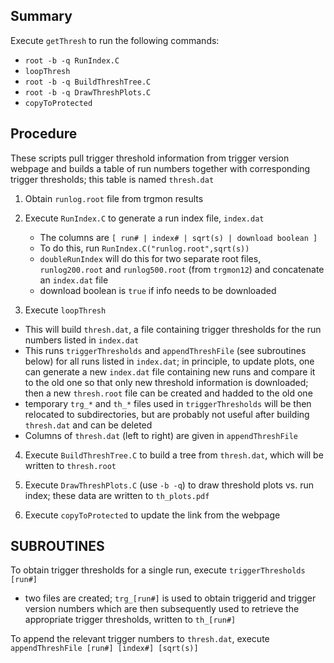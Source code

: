 Summary
-------
Execute `getThresh` to run the following commands:
- `root -b -q RunIndex.C`
- `loopThresh`
- `root -b -q BuildThreshTree.C`
- `root -b -q DrawThreshPlots.C`
- `copyToProtected`
 

Procedure
---------
These scripts pull trigger threshold information from trigger version webpage
and builds a table of run numbers together with corresponding trigger 
thresholds; this table is named `thresh.dat`

1. Obtain `runlog.root` file from trgmon results

2. Execute `RunIndex.C` to generate a run index file, `index.dat`
   - The columns are `[ run# | index# | sqrt(s) | download boolean ]`
   - To do this, run `RunIndex.C("runlog.root",sqrt(s))`
   - `doubleRunIndex` will do this for two separate root files,
     `runlog200.root` and `runlog500.root` (from `trgmon12`) and
     concatenate an `index.dat` file
   - download boolean is `true` if info needs to be downloaded

3. Execute `loopThresh`
 - This will build `thresh.dat`, a file containing trigger thresholds
   for the run numbers listed in `index.dat`
 - This runs `triggerThresholds` and `appendThreshFile` (see subroutines below)
   for all runs listed in `index.dat`; in principle, to update plots, one
   can generate a new `index.dat` file containing new runs and compare it to
   the old one so that only new threshold information is downloaded; then
   a new `thresh.root` file can be created and hadded to the old one
 - temporary `trg_*` and `th_*` files used in `triggerThresholds` will be then
   relocated to subdirectories, but are probably not useful after building
   `thresh.dat` and can be deleted 
 - Columns of `thresh.dat` (left to right) are given in `appendThreshFile`
    

4. Execute `BuildThreshTree.C` to build a tree from `thresh.dat`, 
   which will be written to `thresh.root`

5. Execute `DrawThreshPlots.C` (use `-b -q`) to draw threshold plots vs. run
   index; these data are written to `th_plots.pdf`

6. Execute `copyToProtected` to update the link from the webpage



SUBROUTINES
-----------
To obtain trigger thresholds for a single run, execute
  `triggerThresholds [run#]`
   - two files are created; `trg_[run#]` is used to obtain triggerid
     and trigger version numbers which are then subsequently used
     to retrieve the appropriate trigger thresholds, written to
     `th_[run#]`

To append the relevant trigger numbers to `thresh.dat`, execute
  `appendThreshFile [run#] [index#] [sqrt(s)]`
